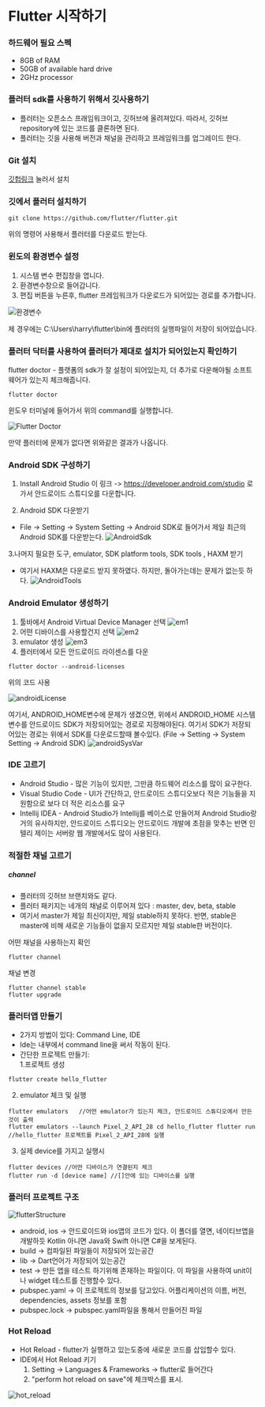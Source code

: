 # Flutter 시작하기

### 하드웨어 필요 스펙
- 8GB of RAM
- 50GB of available hard drive
- 2GHz processor



### 플러터 sdk를 사용하기 위해서 깃사용하기
- 플러터는 오픈소스 프래임워크이고, 깃허브에 올려져있다. 따라서, 깃허브 repository에 있는 코드를 클론하면 된다.
- 플러터는 깃을 사용해 버전과 채널을 관리하고 프레임워크를 업그레이드 한다.

### Git 설치 
[깃헙링크](https://git-scm.com/download/win) 눌러서 설치


### 깃에서 플러터 설치하기

```
git clone https://github.com/flutter/flutter.git
```

위의 명령어 사용해서 플러터를 다운로드 받는다. 

### 윈도의 환경변수 설정

1. 시스템 변수 편집창을 엽니다.
2. 환경변수창으로 들어갑니다.
3. 편집 버튼을 누른후, flutter 프레임워크가 다운로드가 되어있는 경로를 추가합니다.

![환경변수](https://github.com/harryjung0330/flutterLearning/blob/main/chapter1/%EC%82%AC%EC%A7%84/editEnvFlutter.PNG)

제 경우에는 C:\Users\harry\flutter\bin에 플러터의 실행파일이 저장이 되어있습니다. 

### 플러터 닥터를 사용하여 플러터가 제대로 설치가 되어있는지 확인하기
flutter doctor - 플랫폼의 sdk가 잘 설정이 되어있는지, 더 추가로 다운해야될 소프트웨어가 있는지 체크해줍니다. 

```
flutter doctor
```
윈도우 터미널에 들어가서 위의 command를 실행합니다.

![Flutter Doctor](https://github.com/harryjung0330/flutterLearning/blob/main/chapter1/%EC%82%AC%EC%A7%84/flutterDoctor.PNG)

만약 플러터에 문제가 없다면 위와같은 결과가 나옵니다.

### Android SDK 구성하기
1. Install Android Studio
 이 링크 -> https://developer.android.com/studio 로 가서 안드로이드 스튜디오를 다운합니다.


2. Android SDK 다운받기
 - File -> Setting -> System Setting -> Android SDK로 들어가서 제일 최근의 Android SDK를 다운받는다.
  ![AndroidSdk](https://github.com/harryjung0330/flutterLearning/blob/main/chapter1/%EC%82%AC%EC%A7%84/androidSDKsetting.PNG)
  
  
3.나머지 필요한 도구, emulator, SDK platform tools, SDK tools , HAXM 받기
- 여기서 HAXM은 다운로드 받지 못하였다. 하지만, 돌아가는데는 문제가 없는듯 하다. 
![AndroidTools](https://github.com/harryjung0330/flutterLearning/blob/main/chapter1/%EC%82%AC%EC%A7%84/androidSDKtools.PNG)

### Android Emulator 생성하기
1. 툴바에서 Android Virtual Device Manager 선택
![em1](https://github.com/harryjung0330/flutterLearning/blob/main/chapter1/%EC%82%AC%EC%A7%84/createEmulator1.PNG)
2. 어떤 디바이스를 사용할건지 선택
![em2](https://github.com/harryjung0330/flutterLearning/blob/main/chapter1/%EC%82%AC%EC%A7%84/createEmulator2.PNG)
3. emulator 생성
![em3](https://github.com/harryjung0330/flutterLearning/blob/main/chapter1/%EC%82%AC%EC%A7%84/createEmulator4.PNG)
4. 플러터에서 모든 안드로이드 라이센스를 다운
 ```
 flutter doctor --android-licenses
 ```
 위의 코드 사용
 
 ![androidLicense](https://github.com/harryjung0330/flutterLearning/blob/main/chapter1/%EC%82%AC%EC%A7%84/androidLincenses.PNG)
 
 여기서, ANDROID_HOME변수에 문제가 생겼으면, 위에서 ANDROID_HOME 시스템변수를 안드로이드 SDK가 저장되어있는 경로로 지정해야된다.
 여기서 SDK가 저장되어있는 경로는 위에서 SDK를 다운로드할때 볼수있다. (File -> Setting -> System Setting -> Android SDK)
 ![androidSysVar](https://github.com/harryjung0330/flutterLearning/blob/main/chapter1/%EC%82%AC%EC%A7%84/SysVar.PNG)
 
 ### IDE 고르기
 - Android Studio - 많은 기능이 있지만, 그만큼 하드웨어 리소스를 많이 요구한다.
 - Visual Studio Code - UI가 간단하고, 안드로이드 스튜디오보다 적은 기능들을 지원함으로 보다 더 적은 리소스를 요구
 - Intellij IDEA - Android Studio가 Intellij를 베이스로 만들어져 Android Studio랑 거의 유사하지만, 안드로이드 스튜디오는 안드로이드 개발에 초점을 맞추는 반면 인텔리 제이는 서버랑 웹 개발에서도 많이 사용된다.
 
 ### 적절한 채널 고르기
 ##### channel 
 - 플러터의 깃허브 브랜치와도 같다.
 - 플러터 패키지는 네개의 채널로 이루어져 있다 : master, dev, beta, stable
 - 여기서 master가 제일 최신이지만, 제일 stable하지 못하다. 반면, stable은 master에 비해 새로운 기능들이 없을지 모르지만 제일 stable한 버전이다.

어떤 채널을 사용하는지 확인

```
flutter channel
```

채널 변경

```
flutter channel stable
flutter upgrade
```
### 플러터앱 만들기
- 2가지 방법이 있다: Command Line, IDE
- Ide는 내부에서 command line을 써서 작동이 된다.
- 간단한 프로젝트 만들기:  
1.프로젝트 생성

```
flutter create hello_flutter
```

2. emulator 체크 및 실행

```
flutter emulators   //어떤 emulator가 있는지 체크, 안드로이드 스튜디오에서 만든것이 출력
flutter emulators --launch Pixel_2_API_28 cd hello_flutter flutter run //hello_flutter 프로젝트를 Pixel_2_API_28에 실행
```

3. 실제 device를 가지고 실행시

```
flutter devices //어떤 디바이스가 연결된지 체크
flutter run -d [device name] //[]안에 있는 디바이스를 실행
```
### 플러터 프로젝트 구조

![flutterStructure](https://github.com/harryjung0330/flutterLearning/blob/main/chapter1/%EC%82%AC%EC%A7%84/flutterProjectFolders.PNG)

- android, ios -> 안드로이드와 ios앱의 코드가 있다. 이 폴더를 열면, 네이티브앱을 개발하듯 Kotlin 아니면 Java와 Swift 아니면 C#을 보게된다.
- build -> 컴파일된 파일들이 저장되어 있는공간
- lib -> Dart언어가 저장되어 있는공간
- test -> 만든 앱을 테스트 하기위해 존재하는 파일이다. 이 파일을 사용하여 unit이나 widget 테스트를 진행할수 있다.
- pubspec.yaml -> 이 프로젝트의 정보를 담고있다. 어플리케이션의 이름, 버전, dependencies, assets 정보를 포함
- pubspec.lock -> pubspec.yaml파일을 통해서 만들어진 파일

### Hot Reload
- Hot Reload - flutter가 실행하고 있는도중에 새로운 코드를 삽입할수 있다. 
- IDE에서 Hot Reload 키기
   1. Setting -> Languages & Frameworks -> flutter로 들어간다
   2. "perform hot reload on save"에 체크박스를 표시.

![hot_reload](https://github.com/harryjung0330/flutterLearning/blob/main/chapter1/%EC%82%AC%EC%A7%84/flutterHotReload.PNG)
